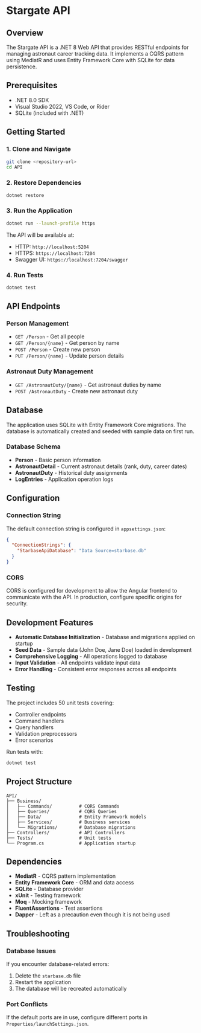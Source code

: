 # Stargate API

## Overview

The Stargate API is a .NET 8 Web API that provides RESTful endpoints for managing astronaut career tracking data. It implements a CQRS pattern using MediatR and uses Entity Framework Core with SQLite for data persistence.

## Prerequisites

- .NET 8.0 SDK
- Visual Studio 2022, VS Code, or Rider
- SQLite (included with .NET)

## Getting Started

### 1. Clone and Navigate

```bash
git clone <repository-url>
cd API
```

### 2. Restore Dependencies

```bash
dotnet restore
```

### 3. Run the Application

```bash
dotnet run --launch-profile https
```

The API will be available at:

- HTTP: `http://localhost:5204`
- HTTPS: `https://localhost:7204`
- Swagger UI: `https://localhost:7204/swagger`

### 4. Run Tests

```bash
dotnet test
```

## API Endpoints

### Person Management

- `GET /Person` - Get all people
- `GET /Person/{name}` - Get person by name
- `POST /Person` - Create new person
- `PUT /Person/{name}` - Update person details

### Astronaut Duty Management

- `GET /AstronautDuty/{name}` - Get astronaut duties by name
- `POST /AstronautDuty` - Create new astronaut duty

## Database

The application uses SQLite with Entity Framework Core migrations. The database is automatically created and seeded with sample data on first run.

### Database Schema

- **Person** - Basic person information
- **AstronautDetail** - Current astronaut details (rank, duty, career dates)
- **AstronautDuty** - Historical duty assignments
- **LogEntries** - Application operation logs

## Configuration

### Connection String

The default connection string is configured in `appsettings.json`:

```json
{
  "ConnectionStrings": {
    "StarbaseApiDatabase": "Data Source=starbase.db"
  }
}
```

### CORS

CORS is configured for development to allow the Angular frontend to communicate with the API. In production, configure specific origins for security.

## Development Features

- **Automatic Database Initialization** - Database and migrations applied on startup
- **Seed Data** - Sample data (John Doe, Jane Doe) loaded in development
- **Comprehensive Logging** - All operations logged to database
- **Input Validation** - All endpoints validate input data
- **Error Handling** - Consistent error responses across all endpoints

## Testing

The project includes 50 unit tests covering:

- Controller endpoints
- Command handlers
- Query handlers
- Validation preprocessors
- Error scenarios

Run tests with:

```bash
dotnet test
```

## Project Structure

```
API/
├── Business/
│   ├── Commands/          # CQRS Commands
│   ├── Queries/           # CQRS Queries
│   ├── Data/              # Entity Framework models
│   ├── Services/          # Business services
│   └── Migrations/        # Database migrations
├── Controllers/           # API Controllers
├── Tests/                 # Unit tests
└── Program.cs             # Application startup
```

## Dependencies

- **MediatR** - CQRS pattern implementation
- **Entity Framework Core** - ORM and data access
- **SQLite** - Database provider
- **xUnit** - Testing framework
- **Moq** - Mocking framework
- **FluentAssertions** - Test assertions
- **Dapper** - Left as a precaution even though it is not being used

## Troubleshooting

### Database Issues

If you encounter database-related errors:

1. Delete the `starbase.db` file
2. Restart the application
3. The database will be recreated automatically

### Port Conflicts

If the default ports are in use, configure different ports in `Properties/launchSettings.json`.

